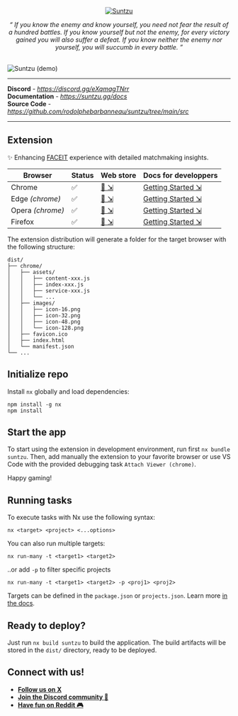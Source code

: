 <p align="center">
  <a href="https://suntzu.gg"><img src="./docs/assets/banner.png" alt="Suntzu"></a>
</p>
<p align="center">
    <em>“ If you know the enemy and know yourself, you need not fear the result of a hundred battles. If you know yourself but not the enemy, for every victory gained you will also suffer a defeat. If you know neither the enemy nor yourself, you will succumb in every battle. ”</em>
</p>
<br/>
<img src="./docs/assets/demo.gif" alt="Suntzu (demo)">

---

**Discord** - <a href="https://discord.gg/eXqmagTNrr" target="_blank"><i>https://discord.gg/eXqmagTNrr</i></a>
<br/>
**Documentation** - <a href="https://suntzu.gg/docs" target="_blank"><i>https://suntzu.gg/docs</i></a>
<br/>
**Source Code** - <a href="https://github.com/rodolphebarbanneau/suntzu" target="_blank"><i>https://github.com/rodolphebarbanneau/suntzu/tree/main/src</i></a>

---

## Extension

✨ Enhancing [FACEIT](https://www.faceit.com) experience with detailed matchmaking insights.

| Browser | Status | Web store | Docs for developpers |
| ------- | ------ | --------- | -------------------- |
| Chrome | ✅ | [🛒 ⇲](https://chrome.google.com/webstore/detail/suntzu-faceit-matchmaking/kjjbihoclddloccfhbeioidjfhkanblm) | [Getting Started ⇲](https://developer.chrome.com/docs/extensions/mv3/getstarted) |
| Edge _(chrome)_ | ✅ | [🛒 ⇲](https://chrome.google.com/webstore/detail/suntzu-faceit-matchmaking/kjjbihoclddloccfhbeioidjfhkanblm) | [Getting Started ⇲](https://learn.microsoft.com/en-us/microsoft-edge/extensions-chromium/getting-started/part1-simple-extension?tabs=v3) |
| Opera _(chrome)_ | ✅ | [🛒 ⇲](https://chrome.google.com/webstore/detail/suntzu-faceit-matchmaking/kjjbihoclddloccfhbeioidjfhkanblm) | [Getting Started ⇲](https://dev.opera.com/extensions/) |
| Firefox | ✅ | [🛒 ⇲](https://addons.mozilla.org/en-US/firefox/addon/suntzu) | [Getting Started ⇲](https://developer.mozilla.org/en-US/docs/Mozilla/Add-ons/WebExtensions/Your_first_WebExtension) |

The extension distribution will generate a folder for the target browser with the following structure:
```
dist/
├── chrome/
│   ├── assets/
│   │   ├── content-xxx.js
│   │   ├── index-xxx.js
│   │   ├── service-xxx.js
│   │   └── ...
│   ├── images/
│   │   ├── icon-16.png
│   │   ├── icon-32.png
│   │   ├── icon-48.png
│   │   └── icon-128.png
│   ├── favicon.ico
│   ├── index.html
│   └── manifest.json
└── ...
```

## Initialize repo

Install `nx` globally and load dependencies:
```
npm install -g nx
npm install
```

## Start the app 

To start using the extension in development environment, run first `nx bundle suntzu`. Then, add manually the extension to your favorite browser or use VS Code with the provided debugging task `Attach Viewer (chrome)`.

Happy gaming!

## Running tasks

To execute tasks with Nx use the following syntax:
```
nx <target> <project> <...options>
```

You can also run multiple targets:
```
nx run-many -t <target1> <target2>
```

..or add `-p` to filter specific projects
```
nx run-many -t <target1> <target2> -p <proj1> <proj2>
```

Targets can be defined in the `package.json` or `projects.json`. Learn more [in the docs](https://nx.dev/core-features/run-tasks).

## Ready to deploy?

Just run `nx build suntzu` to build the application. The build artifacts will be stored in the `dist/` directory, ready to be deployed.

## Connect with us!

- [**Follow us on X**](https://x.com/suntzugg)
- [**Join the Discord community 🎯**](https://discord.gg/eXqmagTNrr)
- [**Have fun on Reddit 🎮**](https://www.reddit.com/r/suntzugg)
